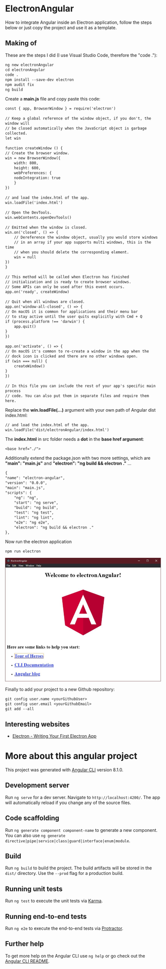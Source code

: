 # ElectronAngular

How to integrate Angular inside an Electron application, follow the steps below or just copy the project and use it as a template.

## Making of

These are the steps I did (I use Visual Studio Code, therefore the "code ."):

    ng new electronAngular
    cd electronAngular
    code .
    npm install --save-dev electron
    npm audit fix
    ng build

Create a **main.js** file and copy paste this code:

    const { app, BrowserWindow } = require('electron')

    // Keep a global reference of the window object, if you don't, the window will
    // be closed automatically when the JavaScript object is garbage collected.
    let win

    function createWindow () {
    // Create the browser window.
    win = new BrowserWindow({
        width: 800,
        height: 600,
        webPreferences: {
        nodeIntegration: true
        }
    })

    // and load the index.html of the app.
    win.loadFile('index.html')

    // Open the DevTools.
    win.webContents.openDevTools()

    // Emitted when the window is closed.
    win.on('closed', () => {
        // Dereference the window object, usually you would store windows
        // in an array if your app supports multi windows, this is the time
        // when you should delete the corresponding element.
        win = null
    })
    }

    // This method will be called when Electron has finished
    // initialization and is ready to create browser windows.
    // Some APIs can only be used after this event occurs.
    app.on('ready', createWindow)

    // Quit when all windows are closed.
    app.on('window-all-closed', () => {
    // On macOS it is common for applications and their menu bar
    // to stay active until the user quits explicitly with Cmd + Q
    if (process.platform !== 'darwin') {
        app.quit()
    }
    })

    app.on('activate', () => {
    // On macOS it's common to re-create a window in the app when the
    // dock icon is clicked and there are no other windows open.
    if (win === null) {
        createWindow()
    }
    })

    // In this file you can include the rest of your app's specific main process
    // code. You can also put them in separate files and require them here.

Replace the **win.loadFile(...)** argument with your own path of Angular dist index.html:

    // and load the index.html of the app.
    win.loadFile('dist/electronAngular/index.html')

The **index.html** in src folder needs a **dot** in the **base href argument**:

    <base href="./">

Additionally extend the package.json with two more settings, which are **"main": "main.js"** and **"electron": "ng build && electron ."** ...

    {
    "name": "electron-angular",
    "version": "0.0.0",
    "main": "main.js",
    "scripts": {
        "ng": "ng",
        "start": "ng serve",
        "build": "ng build",
        "test": "ng test",
        "lint": "ng lint",
        "e2e": "ng e2e",
        "electron": "ng build && electron ."
    },

Now run the electron application

    npm run electron

![Electron app with Angular inside](ElectronAppWithAngularInside.jpg)

Finally to add your project to a new Github repository:

    git config user.name <yourGithubUser>
    git config user.email <yourGithubEmail>
    git add --all

## Interesting websites
* [Electron - Writing Your First Electron App](https://electronjs.org/docs/tutorial/first-app)

# More about this angular project

This project was generated with [Angular CLI](https://github.com/angular/angular-cli) version 8.1.0.

## Development server

Run `ng serve` for a dev server. Navigate to `http://localhost:4200/`. The app will automatically reload if you change any of the source files.

## Code scaffolding

Run `ng generate component component-name` to generate a new component. You can also use `ng generate directive|pipe|service|class|guard|interface|enum|module`.

## Build

Run `ng build` to build the project. The build artifacts will be stored in the `dist/` directory. Use the `--prod` flag for a production build.

## Running unit tests

Run `ng test` to execute the unit tests via [Karma](https://karma-runner.github.io).

## Running end-to-end tests

Run `ng e2e` to execute the end-to-end tests via [Protractor](http://www.protractortest.org/).

## Further help

To get more help on the Angular CLI use `ng help` or go check out the [Angular CLI README](https://github.com/angular/angular-cli/blob/master/README.md).
